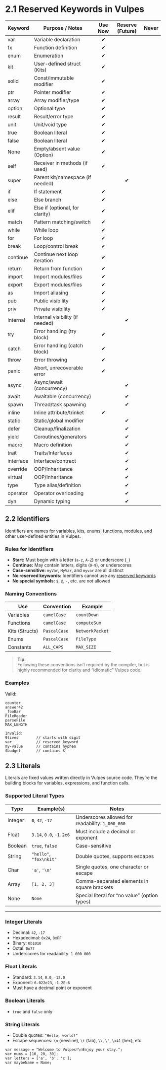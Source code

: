 # 2.1 Reserved Keywords in Vulpes

| Keyword   | Purpose / Notes                  | Use Now | Reserve (Future) | Never |
|-----------|----------------------------------|:-------:|:----------------:|:-----:|
| var       | Variable declaration             |   ✔     |                  |       |
| fx        | Function definition              |   ✔     |                  |       |
| enum      | Enumeration                      |   ✔     |                  |       |
| kit       | User-defined struct (Kits)       |   ✔     |                  |       |
| solid     | Const/immutable modifier         |   ✔     |                  |       |
| ptr       | Pointer modifier                 |   ✔     |                  |       |
| array     | Array modifier/type              |   ✔     |                  |       |
| option    | Optional type                    |   ✔     |                  |       |
| result    | Result/error type                |   ✔     |                  |       |
| unit      | Unit/void type                   |   ✔     |                  |       |
| true      | Boolean literal                  |   ✔     |                  |       |
| false     | Boolean literal                  |   ✔     |                  |       |
| None      | Empty/absent value (Option)      |   ✔     |                  |       |
| self      | Receiver in methods (if used)    |   ✔     |                  |       |
| super     | Parent kit/namespace (if needed) |         |        ✔         |       |
| if        | If statement                     |   ✔     |                  |       |
| else      | Else branch                      |   ✔     |                  |       |
| elif      | Else if (optional, for clarity)  |   ✔     |                  |       |
| match     | Pattern matching/switch          |   ✔     |                  |       |
| while     | While loop                       |   ✔     |                  |       |
| for       | For loop                         |   ✔     |                  |       |
| break     | Loop/control break               |   ✔     |                  |       |
| continue  | Continue next loop iteration     |   ✔     |                  |       |
| return    | Return from function             |   ✔     |                  |       |
| import    | Import modules/files             |   ✔     |                  |       |
| export    | Export modules/files             |   ✔     |                  |       |
| as        | Import aliasing                  |   ✔     |                  |       |
| pub       | Public visibility                |   ✔     |                  |       |
| priv      | Private visibility               |   ✔     |                  |       |
| internal  | Internal visibility (if needed)  |         |        ✔         |       |
| try       | Error handling (try block)       |   ✔     |                  |       |
| catch     | Error handling (catch block)     |   ✔     |                  |       |
| throw     | Error throwing                   |   ✔     |                  |       |
| panic     | Abort, unrecoverable error       |   ✔     |                  |       |
| async     | Async/await (concurrency)        |         |        ✔         |       |
| await     | Awaitable (concurrency)          |         |        ✔         |       |
| spawn     | Thread/task spawning             |         |        ✔         |       |
| inline    | Inline attribute/trinket         |   ✔     |                  |       |
| static    | Static/global modifier           |         |        ✔         |       |
| defer     | Cleanup/finalization             |         |        ✔         |       |
| yield     | Coroutines/generators            |         |        ✔         |       |
| macro     | Macro definition                 |         |        ✔         |       |
| trait     | Traits/Interfaces                |         |        ✔         |       |
| interface | Interface/contract               |         |        ✔         |       |
| override  | OOP/Inheritance                  |         |        ✔         |       |
| virtual   | OOP/Inheritance                  |         |        ✔         |       |
| type      | Type alias/definition            |         |        ✔         |       |
| operator  | Operator overloading             |         |        ✔         |       |
| dyn       | Dynamic typing                   |         |        ✔         |       |

## 2.2 Identifiers

Identifiers are names for variables, kits, enums, functions, modules, and other user-defined entities in Vulpes.

### Rules for Identifiers

- **Start:** Must begin with a letter (`a-z`, `A-Z`) or underscore (`_`)
- **Continue:** May contain letters, digits (`0-9`), or underscores
- **Case-sensitive:** `myVar`, `MyVar`, and `myvar` are all distinct
- **No reserved keywords:** Identifiers cannot use any [reserved keywords](#21-reserved-keywords-in-vulpes)
- **No special symbols:** `$`, `@`, `-`, etc. are *not* allowed

### Naming Conventions

| Use               | Convention    | Example          |
|-------------------|--------------|------------------|
| Variables         | `camelCase`  | `countDown`      |
| Functions         | `camelCase`  | `computeSum`     |
| Kits (Structs)    | `PascalCase` | `NetworkPacket`  |
| Enums             | `PascalCase` | `FileType`       |
| Constants         | `ALL_CAPS`   | `MAX_SIZE`       |

> **Tip:**  
> Following these conventions isn’t required by the compiler, but is highly recommended for clarity and “idiomatic” Vulpes code.

### Examples

Valid:
```vlp
counter
answer42
_fooBar
FileReader
parseFile
MAX_LENGTH

Invalid:
9lives        // starts with digit
var           // reserved keyword
my-value      // contains hyphen
$budget       // contains $
```

## 2.3 Literals

Literals are fixed values written directly in Vulpes source code. They’re the building blocks for variables, expressions, and function calls.

### Supported Literal Types

| Type      | Example(s)               | Notes                                           |
|-----------|--------------------------|-------------------------------------------------|
| Integer   | `0`, `42`, `-17`         | Underscores allowed for readability: `1_000_000`|
| Float     | `3.14`, `0.0`, `-1.2e6`  | Must include a decimal or exponent              |
| Boolean   | `true`, `false`          | Case-sensitive                                  |
| String    | `"hello"`, `"fox\nkit"`  | Double quotes, supports escapes                 |
| Char      | `'a'`, `'\n'`            | Single quotes, one character or escape          |
| Array     | `[1, 2, 3]`              | Comma-separated elements in square brackets     |
| None      | `None`                   | Special literal for “no value” (option types)   |

---

### Integer Literals

- Decimal: `42`, `-17`
- Hexadecimal: `0x2A`, `0xFF`
- Binary: `0b1010`
- Octal: `0o77`
- Underscores for readability: `1_000_000`

### Float Literals

- Standard: `3.14`, `0.0`, `-12.0`
- Exponent: `6.022e23`, `-1.2E-6`
- Must have a decimal point or exponent

### Boolean Literals

- `true` and `false` only

### String Literals

- Double quotes: `"Hello, world!"`
- Escape sequences: `\n` (newline), `\t` (tab), `\\`, `\"`, `\x41` (hex), etc.

```vlp
var message = "Welcome to Vulpes!\nEnjoy your stay.";
var nums = [10, 20, 30];
var letters = ['a', 'b', 'c'];
var maybeName = None;
```

